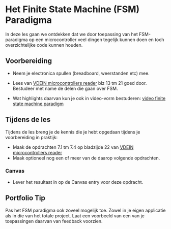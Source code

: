 # Het Finite State Machine (FSM) Paradigma

In deze les gaan we ontdekken dat we door toepassing van het FSM-paradigma op een microcontroller veel dingen tegelijk kunnen doen en toch overzichtelijke code kunnen houden.

## Voorbereiding

- Neem je electronica spullen (breadboard, weerstanden etc) mee.   

- Lees van [VDEIN microcontrollers reader](https://github.com/HU-TI-DEV/TI-S2/blob/main/hardware-interfacing/pdfs/2017-2018-VDEIN-micro-controllers-reader.pdf) blz 13 tm 21 goed door. Bestudeer met name de delen die gaan over FSM.
- Wat highlights daarvan kun je ook in video-vorm bestuderen: [video finite state machine paradigm](https://www.youtube.com/watch?v=xMtzhGA3vIc)

## Tijdens de les

Tijdens de les breng je de kennis die je hebt opgedaan tijdens je voorbereiding in praktijk:

- Maak de opdrachten 7.1 tm 7.4 op bladzijde 22 van [VDEIN microcontrollers reader](https://github.com/HU-TI-DEV/TI-S2/blob/main/hardware-interfacing/pdfs/2017-2018-VDEIN-micro-controllers-reader.pdf)    
- Maak optioneel nog een of meer van de daarop volgende opdrachten.

### Canvas
- Lever het resultaat in op de Canvas entry voor deze opdracht.   

## Portfolio Tip
Pas het FSM paradigma ook zoveel mogelijk toe. Zowel in je eigen applicatie als in die van het totale project. Laat een voorbeeld van een van je toepassingen daarvan van feedback voorzien.
